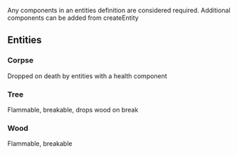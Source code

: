 Any components in an entities definition are considered required. Additional components can be added from createEntity

## Entities

### Corpse

Dropped on death by entities with a health component

### Tree

Flammable, breakable, drops wood on break

### Wood

Flammable, breakable
